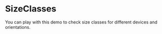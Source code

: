 # SizeClasses
You can play with this demo to check size classes for different devices and orientations.
